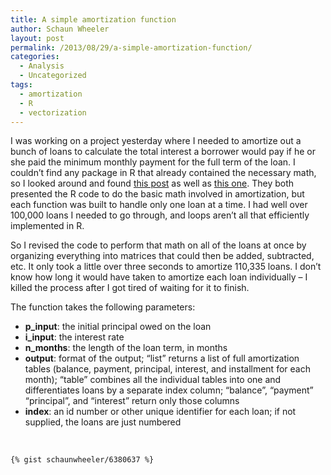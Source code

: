 ```yaml
---
title: A simple amortization function
author: Schaun Wheeler
layout: post
permalink: /2013/08/29/a-simple-amortization-function/
categories:
  - Analysis
  - Uncategorized
tags:
  - amortization
  - R
  - vectorization
---
```

I was working on a project yesterday where I needed to amortize out a bunch of loans to calculate the total interest a borrower would pay if he or she paid the minimum monthly payment for the full term of the loan. I couldn&#8217;t find any package in R that already contained the necessary math, so I looked around and found [this post][1] as well as [this one][2]. They both presented the R code to do the basic math involved in amortization, but each function was built to handle only one loan at a time. I had well over 100,000 loans I needed to go through, and loops aren&#8217;t all that efficiently implemented in R.<!--more-->

So I revised the code to perform that math on all of the loans at once by organizing everything into matrices that could then be added, subtracted, etc. It only took a little over three seconds to amortize 110,335 loans. I don&#8217;t know how long it would have taken to amortize each loan individually &#8211; I killed the process after I got tired of waiting for it to finish.

The function takes the following parameters:

*   **p_input**: the initial principal owed on the loan
*   **i_input**: the interest rate
*   **n_months**: the length of the loan term, in months
*   **output**: format of the output; &#8220;list&#8221; returns a list of full amortization tables (balance, payment, principal, interest, and installment for each month); &#8220;table&#8221; combines all the individual tables into one and differentiates loans by a separate index column; &#8220;balance&#8221;, &#8220;payment&#8221; &#8220;principal&#8221;, and &#8220;interest&#8221; return only those columns
*   **index**: an id number or other unique identifier for each loan; if not supplied, the loans are just numbered

&nbsp;

```
{% gist schaunwheeler/6380637 %}
```

 [1]: http://www.r-bloggers.com/mortgage-calculator-and-amortization-charts-with-r/
 [2]: http://biostatmatt.com/archives/895
